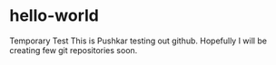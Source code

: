 # hello-world
Temporary Test
This is Pushkar testing out github. Hopefully I will be creating few git repositories soon.

